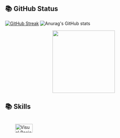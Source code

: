  ## 📚 GitHub Status
[![GitHub Streak](https://github-readme-streak-stats.herokuapp.com?user=Dark-Llght&theme=soft-green&hide_border=true&card_width=100)](https://git.io/streak-stats) ![Anurag's GitHub stats](https://github-readme-stats.vercel.app/api?username=cypherm0nk&show_icons=true&hide_border=true&card_width=100&title_color=A7F5AA&icon_color=4CAF50&text_color=A7F5AA&bg_color=222428)
<p align="center">
  <a>
  <img height=200  src="https://github-readme-stats.vercel.app/api/top-langs/?username=Dark-Llght&layout=compact&theme=shadow_green&hide_border=true&title_color=A7F5AA&icon_color=4CAF50&text_color=A7F5AA&bg_color=222428" />
  </a>
</p>

 ## 📚 Skills
<div style="display: inline_block"><br>
  <img align="center" alt=""  src="https://img.shields.io/badge/HTML-239120?style=for-the-badge&logo=html5&logoColor=white">
  <img align="center" alt=""  src="https://img.shields.io/badge/HTML5-E34F26?style=for-the-badge&logo=html5&logoColor=white">
  <img align="center" alt=""  src="https://img.shields.io/badge/CSS-239120?&style=for-the-badge&logo=css3&logoColor=white">
  <img align="center" alt=""  src="https://img.shields.io/badge/CSS3-1572B6?style=for-the-badge&logo=css3&logoColor=white">
  <img align="center" alt=""  src="https://img.shields.io/badge/JavaScript-F7DF1E?style=for-the-badge&logo=javascript&logoColor=black">
  <img align="center" alt="" src="https://img.shields.io/badge/.NET-5C2D91?style=for-the-badge&logo=.net&logoColor=white">
  <img align="center" alt=""  src="https://img.shields.io/badge/C%23-239120?style=for-the-badge&logo=c-sharp&logoColor=white">
  <img align="center" alt=""  src="https://img.shields.io/badge/Python-14354C?style=for-the-badge&logo=python&logoColor=white">
  <img align="center" alt="Visual Basic 6" height="28" width="56" src="https://user-images.githubusercontent.com/88748637/150884149-e5d5cfce-f07c-4504-97fa-a00fd5741ad4.png">
</div>
